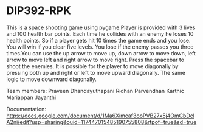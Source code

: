 # DIP392-RPK
This is a space shooting game using pygame.Player is provided with 3 lives and 100 health bar points. Each time he collides with an enemy he loses 10 health points. So if a player gets hit 10 times the game ends and you lose. You will win if you clear five levels. You lose if the enemy passes you three times.You can use the up arrow to move up, down arrow to move down, left arrow to move left and right arrow to move right. Press the spacebar to shoot the enemies. It is possible for the player to move diagonally by pressing both up and right or left to move upward diagonally. The same logic to move downward diagonally.

Team members:
Praveen Dhandayuthapani
Ridhan Parvendhan
Karthic Mariappan Jayanthi

Documentation:
https://docs.google.com/document/d/1Ma6Ximcaf3ooPVB27x5j4OmCbDclA2ni/edit?usp=sharing&ouid=117447015485190755808&rtpof=true&sd=true
